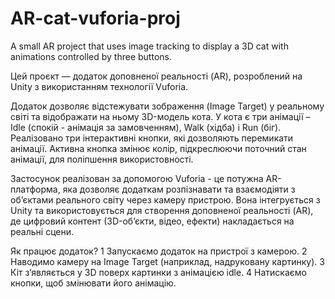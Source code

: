 # AR-cat-vuforia-proj
A small AR project that uses image tracking to display a 3D cat with animations controlled by three buttons.

Цей проєкт — додаток доповненої реальності (AR), розроблений на Unity з використанням технології Vuforia.

Додаток дозволяє відстежувати зображення (Image Target) у реальному світі та відображати на ньому 3D-модель кота.
У кота є три анімації – Idle (спокій - анімація за замовченням), Walk (хідба) і Run (біг).
Реалізовано три інтерактивні кнопки, які дозволяють перемикати анімації.
Активна кнопка змінює колір, підкреслюючи поточний стан анімації, для поліпшення використовності.

Застосунок реалізован за допомогою Vuforia - це потужна AR-платформа, яка дозволяє додаткам розпізнавати та 
взаємодіяти з об’єктами реального світу через камеру пристрою. Вона інтегрується з Unity та використовується 
для створення доповненої реальності (AR), де цифровий контент (3D-об’єкти, відео, ефекти) накладається на реальні сцени.

Як працює додаток?
1️ Запускаємо додаток на пристрої з камерою.
2️ Наводимо камеру на Image Target (наприклад, надруковану картинку).
3️ Кіт з’являється у 3D поверх картинки з анімацією idle.
4️ Натискаємо кнопки, щоб змінювати його анімацію.
